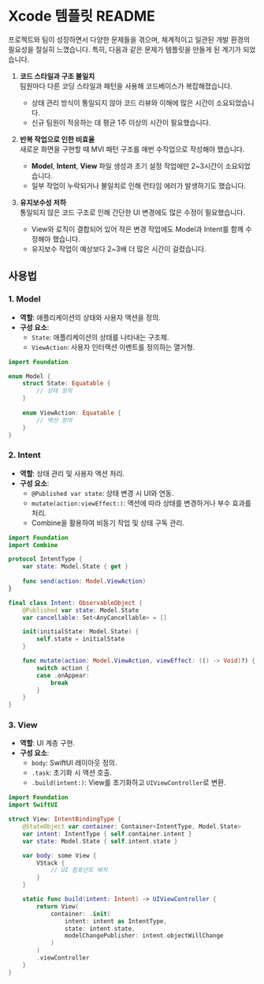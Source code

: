
# Xcode 템플릿 README

프로젝트와 팀이 성장하면서 다양한 문제들을 겪으며, 체계적이고 일관된 개발 환경의 필요성을 절실히 느꼈습니다. 특히, 다음과 같은 문제가 템플릿을 만들게 된 계기가 되었습니다.

1. **코드 스타일과 구조 불일치**  
   팀원마다 다른 코딩 스타일과 패턴을 사용해 코드베이스가 복잡해졌습니다.  
   - 상태 관리 방식이 통일되지 않아 코드 리뷰와 이해에 많은 시간이 소요되었습니다.  
   - 신규 팀원이 적응하는 데 평균 1주 이상의 시간이 필요했습니다.

2. **반복 작업으로 인한 비효율**  
   새로운 화면을 구현할 때 MVI 패턴 구조를 매번 수작업으로 작성해야 했습니다.  
   - **Model**, **Intent**, **View** 파일 생성과 초기 설정 작업에만 2~3시간이 소요되었습니다.  
   - 일부 작업이 누락되거나 불일치로 인해 런타임 에러가 발생하기도 했습니다.

3. **유지보수성 저하**  
   통일되지 않은 코드 구조로 인해 간단한 UI 변경에도 많은 수정이 필요했습니다.  
   - View와 로직이 결합되어 있어 작은 변경 작업에도 Model과 Intent를 함께 수정해야 했습니다.  
   - 유지보수 작업이 예상보다 2~3배 더 많은 시간이 걸렸습니다.

## 사용법

### 1. Model
- **역할**: 애플리케이션의 상태와 사용자 액션을 정의.
- **구성 요소**:
  - `State`: 애플리케이션의 상태를 나타내는 구조체.
  - `ViewAction`: 사용자 인터랙션 이벤트를 정의하는 열거형.

```swift
import Foundation

enum Model {
    struct State: Equatable {
        // 상태 정의
    }
    
    enum ViewAction: Equatable {
        // 액션 정의
    }
}
```

### 2. Intent
- **역할**: 상태 관리 및 사용자 액션 처리.
- **구성 요소**:
  - `@Published var state`: 상태 변경 시 UI와 연동.
  - `mutate(action:viewEffect:)`: 액션에 따라 상태를 변경하거나 부수 효과를 처리.
  - Combine을 활용하여 비동기 작업 및 상태 구독 관리.

```swift
import Foundation
import Combine

protocol IntentType {
    var state: Model.State { get }
    
    func send(action: Model.ViewAction)
}

final class Intent: ObservableObject {
    @Published var state: Model.State
    var cancellable: Set<AnyCancellable> = []

    init(initialState: Model.State) {
        self.state = initialState
    }

    func mutate(action: Model.ViewAction, viewEffect: (() -> Void)?) {
        switch action {
        case .onAppear:
            break
        }
    }
}
```

### 3. View
- **역할**: UI 계층 구현.
- **구성 요소**:
  - `body`: SwiftUI 레이아웃 정의.
  - `.task`: 초기화 시 액션 호출.
  - `.build(intent:)`: View를 초기화하고 `UIViewController`로 변환.

```swift
import Foundation
import SwiftUI

struct View: IntentBindingType {
    @StateObject var container: Container<IntentType, Model.State>
    var intent: IntentType { self.container.intent }
    var state: Model.State { self.intent.state }

    var body: some View {
        VStack {
            // UI 컴포넌트 배치
        }
    }

    static func build(intent: Intent) -> UIViewController {
        return View(
            container: .init(
                intent: intent as IntentType,
                state: intent.state,
                modelChangePublisher: intent.objectWillChange
            )
        )
        .viewController
    }
}
```
